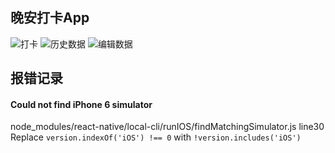 ## 晚安打卡App
![打卡](https://seminelee.github.io/static/2019/08/ios-1.png)
![历史数据](https://seminelee.github.io/static/2019/08/ios-2.png)
![编辑数据](https://seminelee.github.io/static/2019/08/ios-3.png)

## 报错记录
#### Could not find iPhone 6 simulator
node_modules/react-native/local-cli/runIOS/findMatchingSimulator.js line30
Replace ```version.indexOf('iOS') !== 0``` with ``` !version.includes('iOS') ```

